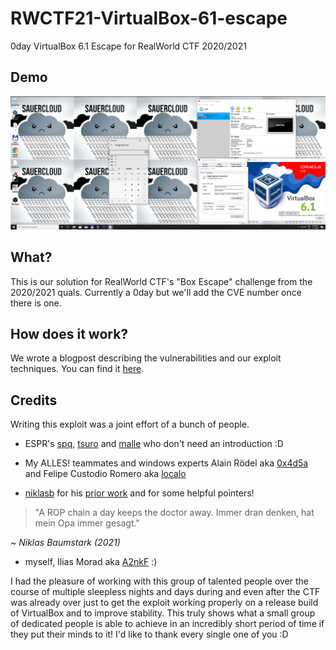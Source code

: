 # RWCTF21-VirtualBox-61-escape

0day VirtualBox 6.1 Escape for RealWorld CTF 2020/2021

## Demo 

[![Exploit Demo](images/thumbnail.png)](https://youtu.be/mjKxafMbpS0)

## What?

This is our solution for RealWorld CTF's "Box Escape" challenge from the 2020/2021 quals. Currently a 0day but we'll add the CVE number once there is one.

## How does it work?

We wrote a blogpost describing the vulnerabilities and our exploit techniques. You can find it [here](TODO).

## Credits

Writing this exploit was a joint effort of a bunch of people. 

- ESPR's [spq](https://twitter.com/__spq__), [tsuro](https://twitter.com/_tsuro) and [malle](https://twitter.com/fktio) who don't need an introduction :D

- My ALLES! teammates and windows experts Alain Rödel aka [0x4d5a](https://twitter.com/0x4d5aC) and Felipe Custodio Romero aka [localo](https://twitter.com/_localo_)

- [niklasb](https://twitter.com/_niklasb) for his [prior work](https://github.com/niklasb/sploits/tree/master/virtualbox/hgcm-oob/) and for some helpful pointers! 

> "A ROP chain a day keeps the doctor away. Immer dran denken, hat mein Opa immer gesagt."

~ *Niklas Baumstark (2021)*

- myself, Ilias Morad aka [A2nkF](https://twitter.com/A2nkF_) :)

I had the pleasure of working with this group of talented people over the course of multiple sleepless nights and days during and even after the CTF was already over just to get the exploit working properly on a release build of VirtualBox and to improve stability. This truly shows what a small group of dedicated people is able to achieve in an incredibly short period of time if they put their minds to it! I'd like to thank every single one of you :D



